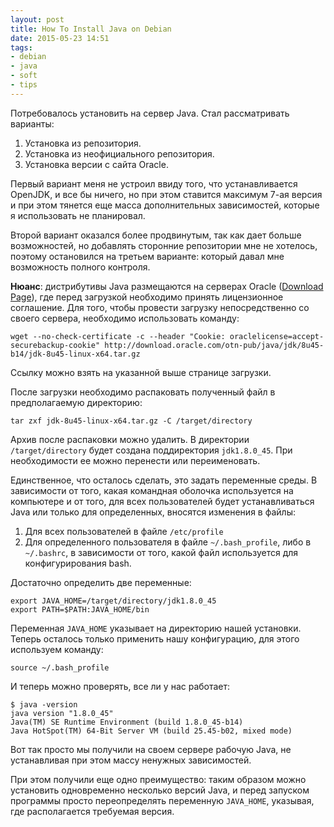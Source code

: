 ```yaml
---
layout: post
title: How To Install Java on Debian
date: 2015-05-23 14:51
tags:
- debian
- java
- soft
- tips
---
```


Потребовалось установить на сервер Java. Стал рассматривать варианты:

1. Установка из репозитория.
1. Установка из неофициального репозитория.
1. Установка версии с сайта Oracle.

Первый вариант меня не устроил ввиду того, что устанавливается OpenJDK, и все бы ничего, но при этом ставится максимум 7-ая версия и при этом тянется еще масса дополнительных зависимостей, которые я использовать не планировал.

Второй вариант оказался более продвинутым, так как дает больше возможностей, но добавлять сторонние репозитории мне не хотелось, поэтому остановился на третьем варианте: который давал мне возможность полного контроля.

**Нюанс**: дистрибутивы Java размещаются на серверах Oracle ([Download Page](http://www.oracle.com/technetwork/java/javase/downloads/jdk8-downloads-2133151.html "Java SE DEvelopment Kit 8 Downloads")), где перед загрузкой необходимо принять лицензионное соглашение. Для того, чтобы провести загрузку непосредственно со своего сервера, необходимо использовать команду:

    wget --no-check-certificate -c --header "Cookie: oraclelicense=accept-securebackup-cookie" http://download.oracle.com/otn-pub/java/jdk/8u45-b14/jdk-8u45-linux-x64.tar.gz

Ссылку можно взять на указанной выше странице загрузки.

После загрузки необходимо распаковать полученный файл в предполагаемую директорию:

    tar zxf jdk-8u45-linux-x64.tar.gz -C /target/directory

Архив после распаковки можно удалить. В директории `/target/directory` будет создана поддиректория `jdk1.8.0_45`. При необходимости ее можно перенести или переименовать.

Единственное, что осталось сделать, это задать переменные среды. В зависимости от того, какая командная оболочка используется на компьютере и от того, для всех пользователей будет устанавливаться Java или только для определенных, вносятся изменения в файлы:

1. Для всех пользователей в файле `/etc/profile`
1. Для определенного пользователя в файле `~/.bash_profile`, либо в `~/.bashrc`, в зависимости от того, какой файл используется для конфигурирования bash.

Достаточно определить две переменные:

    export JAVA_HOME=/target/directory/jdk1.8.0_45
    export PATH=$PATH:JAVA_HOME/bin

Переменная `JAVA_HOME` указывает на директорию нашей установки. Теперь осталось только применить нашу конфигурацию, для этого используем команду:

    source ~/.bash_profile

И теперь можно проверять, все ли у нас работает:

    $ java -version
    java version "1.8.0_45"
    Java(TM) SE Runtime Environment (build 1.8.0_45-b14)
    Java HotSpot(TM) 64-Bit Server VM (build 25.45-b02, mixed mode)

Вот так просто мы получили на своем сервере рабочую Java, не устанавливая при этом массу ненужных зависимостей.

При этом получили еще одно преимущество: таким образом можно установить одновременно несколько версий Java, и перед запуском программы просто переопределять переменную `JAVA_HOME`, указывая, где располагается требуемая версия.
